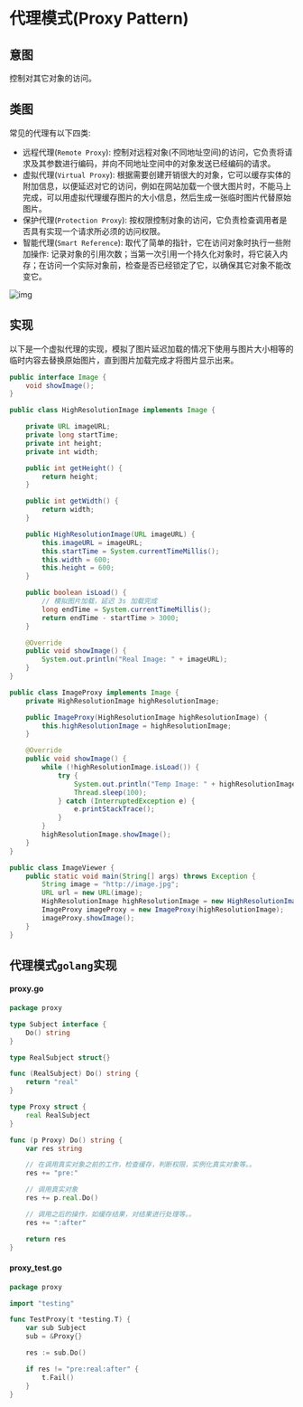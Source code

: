 # 代理模式(Proxy Pattern)

## 意图

控制对其它对象的访问。

## 类图

常见的代理有以下四类:

* 远程代理(`Remote Proxy`): 控制对远程对象(不同地址空间)的访问，它负责将请求及其参数进行编码，并向不同地址空间中的对象发送已经编码的请求。
* 虚拟代理(`Virtual Proxy`): 根据需要创建开销很大的对象，它可以缓存实体的附加信息，以便延迟对它的访问，例如在网站加载一个很大图片时，不能马上完成，可以用虚拟代理缓存图片的大小信息，然后生成一张临时图片代替原始图片。
* 保护代理(`Protection Proxy`): 按权限控制对象的访问，它负责检查调用者是否具有实现一个请求所必须的访问权限。
* 智能代理(`Smart Reference`): 取代了简单的指针，它在访问对象时执行一些附加操作: 记录对象的引用次数；当第一次引用一个持久化对象时，将它装入内存；在访问一个实际对象前，检查是否已经锁定了它，以确保其它对象不能改变它。

![img](https://mc.wsh-study.com/mkdocs/代理模式/1.png)

## 实现

以下是一个虚拟代理的实现，模拟了图片延迟加载的情况下使用与图片大小相等的临时内容去替换原始图片，直到图片加载完成才将图片显示出来。

```java
public interface Image {
    void showImage();
}
```

```java
public class HighResolutionImage implements Image {

    private URL imageURL;
    private long startTime;
    private int height;
    private int width;

    public int getHeight() {
        return height;
    }

    public int getWidth() {
        return width;
    }

    public HighResolutionImage(URL imageURL) {
        this.imageURL = imageURL;
        this.startTime = System.currentTimeMillis();
        this.width = 600;
        this.height = 600;
    }

    public boolean isLoad() {
        // 模拟图片加载，延迟 3s 加载完成
        long endTime = System.currentTimeMillis();
        return endTime - startTime > 3000;
    }

    @Override
    public void showImage() {
        System.out.println("Real Image: " + imageURL);
    }
}
```

```java
public class ImageProxy implements Image {
    private HighResolutionImage highResolutionImage;

    public ImageProxy(HighResolutionImage highResolutionImage) {
        this.highResolutionImage = highResolutionImage;
    }

    @Override
    public void showImage() {
        while (!highResolutionImage.isLoad()) {
            try {
                System.out.println("Temp Image: " + highResolutionImage.getWidth() + " " + highResolutionImage.getHeight());
                Thread.sleep(100);
            } catch (InterruptedException e) {
                e.printStackTrace();
            }
        }
        highResolutionImage.showImage();
    }
}
```

```java
public class ImageViewer {
    public static void main(String[] args) throws Exception {
        String image = "http://image.jpg";
        URL url = new URL(image);
        HighResolutionImage highResolutionImage = new HighResolutionImage(url);
        ImageProxy imageProxy = new ImageProxy(highResolutionImage);
        imageProxy.showImage();
    }
}
```

## 代理模式`golang`实现

#### proxy.go

```go
package proxy

type Subject interface {
    Do() string
}

type RealSubject struct{}

func (RealSubject) Do() string {
    return "real"
}

type Proxy struct {
    real RealSubject
}

func (p Proxy) Do() string {
    var res string

    // 在调用真实对象之前的工作，检查缓存，判断权限，实例化真实对象等。。
    res += "pre:"

    // 调用真实对象
    res += p.real.Do()

    // 调用之后的操作，如缓存结果，对结果进行处理等。。
    res += ":after"

    return res
}
```

#### proxy_test.go

```go
package proxy

import "testing"

func TestProxy(t *testing.T) {
    var sub Subject
    sub = &Proxy{}

    res := sub.Do()

    if res != "pre:real:after" {
        t.Fail()
    }
}
```

